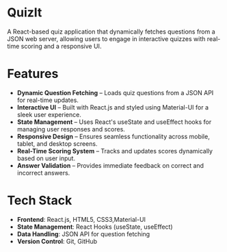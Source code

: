 
# QuizIt
A React-based quiz application that dynamically fetches questions from a JSON web server, allowing users to engage in interactive quizzes with real-time scoring and a responsive UI.


# Features
* **Dynamic Question Fetching** – Loads quiz questions from a JSON API for real-time updates.
* **Interactive UI** – Built with React.js and styled using Material-UI for a sleek user experience.
* **State Management** – Uses React's useState and useEffect hooks for managing user responses and scores.
* **Responsive Design** – Ensures seamless functionality across mobile, tablet, and desktop screens.
* **Real-Time Scoring System** – Tracks and updates scores dynamically based on user input.
* **Answer Validation** – Provides immediate feedback on correct and incorrect answers.

# Tech Stack
* **Frontend**: React.js, HTML5, CSS3,Material-UI
* **State Management**: React Hooks (useState, useEffect)
* **Data Handling**: JSON API for question fetching
* **Version Control**: Git, GitHub



